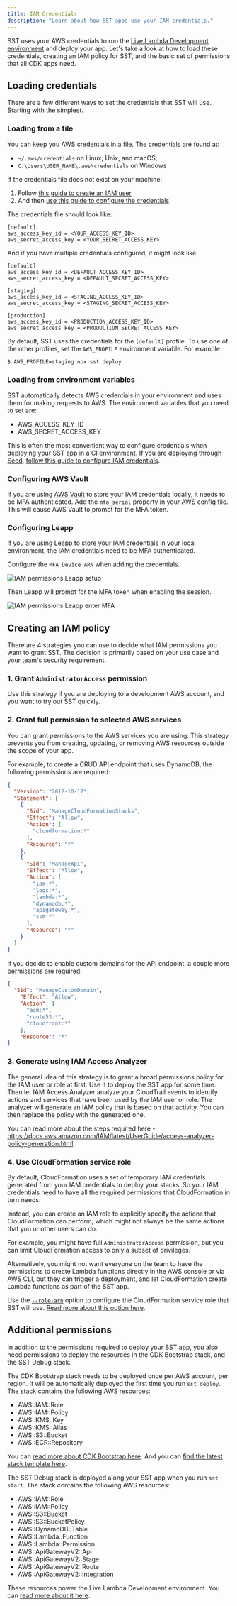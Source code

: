 ```yaml
---
title: IAM Credentials
description: "Learn about how SST apps use your IAM credentials."
---
```


SST uses your AWS credentials to run the [Live Lambda Development environment](../live-lambda-development.md) and deploy your app. Let's take a look at how to load these credentials, creating an IAM policy for SST, and the basic set of permissions that all CDK apps need.

## Loading credentials

There are a few different ways to set the credentials that SST will use. Starting with the simplest.

### Loading from a file

You can keep you AWS credentials in a file. The credentials are found at:

- `~/.aws/credentials` on Linux, Unix, and macOS;
- `C:\Users\USER_NAME\.aws\credentials` on Windows

If the credentials file does not exist on your machine:

1. Follow [this guide to create an IAM user](https://sst.dev/chapters/create-an-iam-user.html)
2. And then [use this guide to configure the credentials](https://sst.dev/chapters/configure-the-aws-cli.html)

The credentials file should look like:

```
[default]
aws_access_key_id = <YOUR_ACCESS_KEY_ID>
aws_secret_access_key = <YOUR_SECRET_ACCESS_KEY>
```

And if you have multiple credentials configured, it might look like:

```
[default]
aws_access_key_id = <DEFAULT_ACCESS_KEY_ID>
aws_secret_access_key = <DEFAULT_SECRET_ACCESS_KEY>
    
[staging]
aws_access_key_id = <STAGING_ACCESS_KEY_ID>
aws_secret_access_key = <STAGING_SECRET_ACCESS_KEY>
    
[production]
aws_access_key_id = <PRODUCTION_ACCESS_KEY_ID>
aws_secret_access_key = <PRODUCTION_SECRET_ACCESS_KEY>
```

By default, SST uses the credentials for the `[default]` profile. To use one of the other profiles, set the `AWS_PROFILE` environment variable. For example:

``` bash
$ AWS_PROFILE=staging npx sst deploy
```

### Loading from environment variables

SST automatically detects AWS credentials in your environment and uses them for making requests to AWS. The environment variables that you need to set are:
- AWS_ACCESS_KEY_ID
- AWS_SECRET_ACCESS_KEY

This is often the most convenient way to configure credentials when deploying your SST app in a CI environment. If you are deploying through [Seed](https://seed.run/), [follow this guide to configure IAM credentials](https://seed.run/docs/iam-credentials-per-stage).

### Configuring AWS Vault

If you are using [AWS Vault](https://github.com/99designs/aws-vault) to store your IAM credentials locally, it needs to be MFA authenticated. Add the `mfa_serial` property in your AWS config file. This will cause AWS Vault to prompt for the MFA token. 

### Configuring Leapp

If you are using [Leapp](https://www.leapp.cloud) to store your IAM credentials in your local environment, the IAM credentials need to be MFA authenticated.

Configure the `MFA Device ARN` when adding the credentials.

![IAM permissions Leapp setup](/img/screens/iam-permissions-leapp-setup.png)

Then Leapp will prompt for the MFA token when enabling the session.

![IAM permissions Leapp enter MFA](/img/screens/iam-permissions-leapp-enter-mfa.png)

## Creating an IAM policy

There are 4 strategies you can use to decide what IAM permissions you want to grant SST. The decision is primarily based on your use case and your team's security requirement.

### 1. Grant `AdministratorAccess` permission

Use this strategy if you are deploying to a development AWS account, and you want to try out SST quickly.

### 2. Grant full permission to selected AWS services

You can grant permissions to the AWS services you are using. This strategy prevents you from creating, updating, or removing AWS resources outside the scope of your app.

For example, to create a CRUD API endpoint that uses DynamoDB, the following permissions are required:

```json
{
  "Version": "2012-10-17",
  "Statement": [
    {
      "Sid": "ManageCloudFormationStacks",
      "Effect": "Allow",
      "Action": [
        "cloudformation:*"
      ],
      "Resource": "*"
    },
    {
      "Sid": "ManageApi",
      "Effect": "Allow",
      "Action": [
        "iam:*",
        "logs:*",
        "lambda:*",
        "dynamodb:*",
        "apigateway:*",
        "ssm:*"
      ],
      "Resource": "*"
    }
  ]
}
```

If you decide to enable custom domains for the API endpoint, a couple more permissions are required:

```json
{
  "Sid": "ManageCustomDomain",
    "Effect": "Allow",
    "Action": [
      "acm:*",
      "route53:*",
      "cloudfront:*"
    ],
    "Resource": "*"
}
```

### 3. Generate using IAM Access Analyzer

The general idea of this strategy is to grant a broad permissions policy for the IAM user or role at first. Use it to deploy the SST app for some time. Then let IAM Access Analyzer analyze your CloudTrail events to identify actions and services that have been used by the IAM user or role. The analyzer will generate an IAM policy that is based on that activity. You can then replace the policy with the generated one.

You can read more about the steps required here - https://docs.aws.amazon.com/IAM/latest/UserGuide/access-analyzer-policy-generation.html

### 4. Use CloudFormation service role

By default, CloudFormation uses a set of temporary IAM credentials generated from your IAM credentials to deploy your stacks. So your IAM credentials need to have all the required permissions that CloudFormation in turn needs.

Instead, you can create an IAM role to explicitly specify the actions that CloudFormation can perform, which might not always be the same actions that you or other users can do.

For example, you might have full `AdministratorAccess` permission, but you can limit CloudFormation access to only a subset of privileges.

Alternatively, you might not want everyone on the team to have the permissions to create Lambda functions directly in the AWS console or via AWS CLI, but they can trigger a deployment, and let CloudFormation create Lambda functions as part of the SST app.

Use the [`--role-arn`](packages/cli.md#--role-arn) option to configure the CloudFormation service role that SST will use. [Read more about this option here](packages/cli.md#--role-arn).

## Additional permissions

In addition to the permissions required to deploy your SST app, you also need permissions to deploy the resources in the CDK Bootstrap stack, and the SST Debug stack.

The CDK Bootstrap stack needs to be deployed once per AWS account, per region. It will be automatically deployed the first time you run `sst deploy`. The stack contains the following AWS resources:

- AWS::IAM::Role
- AWS::IAM::Policy
- AWS::KMS::Key
- AWS::KMS::Alias
- AWS::S3::Bucket
- AWS::ECR::Repository

You can [read more about CDK Bootstrap here](https://docs.aws.amazon.com/cdk/latest/guide/bootstrapping.html). And you can [find the latest stack template here](https://github.com/aws/aws-cdk/blob/master/packages/aws-cdk/lib/api/bootstrap/bootstrap-template.yaml).

The SST Debug stack is deployed along your SST app when you run `sst start`. The stack contains the following AWS resources:

- AWS::IAM::Role
- AWS::IAM::Policy
- AWS::S3::Bucket
- AWS::S3::BucketPolicy
- AWS::DynamoDB::Table
- AWS::Lambda::Function
- AWS::Lambda::Permission
- AWS::ApiGatewayV2::Api
- AWS::ApiGatewayV2::Stage
- AWS::ApiGatewayV2::Route
- AWS::ApiGatewayV2::Integration

These resources power the Live Lambda Development environment. You can [read more about it here](../live-lambda-development.md).
